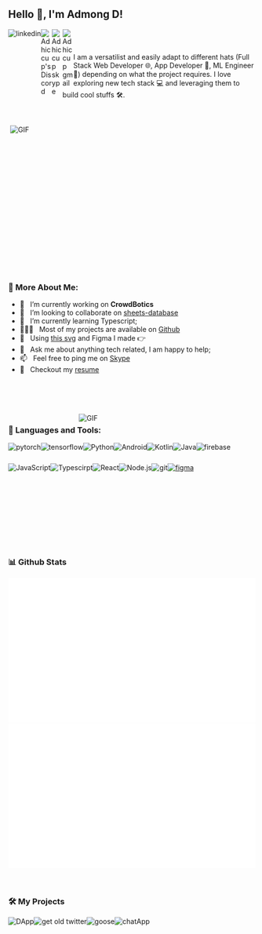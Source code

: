 ## Hello 👋, I'm Admong D!
<a href='https://www.linkedin.com/in/admongD/'><img align='left' alt="linkedin" src="https://user-images.githubusercontent.com/133824278/241817635-1e6a7e3e-8cf4-4f57-9de2-e978d595c252.svg" height='18px'/></a>
<a href="https://discord.gg/TJqMwQ4x">
  <img align="left" alt="Adhiccup's Discord" width="22px" src="https://user-images.githubusercontent.com/133824278/241817622-e30e5000-0b34-48a8-9894-2623933f1477.svg" />
</a>
<a href="https://join.skype.com/invite/qheQtk8cWKgD">
  <img align="left" alt="Adhiccup skype" width="22px" src="https://user-images.githubusercontent.com/133824278/241817639-6fe6bf51-d2ab-45a1-ab8f-782c2117d9de.svg" />
</a>
<a href="mailto:admongd99@gmail.com">
  <img align="left" alt="Adhiccup gmail" width="22px" src="https://user-images.githubusercontent.com/133824278/241817629-7b0877a7-f6c3-4730-88ff-d2aa10756694.svg" />
</a>
<br/>
<br/>

I am a versatilist and easily adapt to different hats (Full Stack Web Developer 🌐, App Developer 📱, ML Engineer 🤖) depending on what the project requires. I love exploring new tech stack 💻 and leveraging them to build cool stuffs 🛠️. 
<br/>
<br/>
<br/>

<img align="right" alt="GIF" src="https://user-images.githubusercontent.com/133824278/241818043-b841d1c5-fb7e-4722-bfcb-68c14bf2d799.gif" width="500" height="320" />
  
### 🧐 More About Me:

- 🔭 &nbsp; I’m currently working on **CrowdBotics**
- 🤝 &nbsp; I’m looking to collaborate on [sheets-database](https://github.com/rahul-jha98/sheets-database)
- 🌱 &nbsp; I’m currently learning Typescript; 
- 👨🏻‍💻 &nbsp; Most of my projects are available on [Github](https://github.com/Adhiccup?tab=repositories)
- 🎨 &nbsp; Using [this svg](https://storyset.com/illustration/javascript-frameworks/amico) and Figma I made 👉
- 💬 &nbsp; Ask me about anything tech related, I am happy to help;
- 📫 &nbsp; Feel free to ping me on [Skype](https://join.skype.com/invite/qheQtk8cWKgD)
- 📝 &nbsp; Checkout my [resume](https://drive.google.com/)

<br>
<br/>
<br/>
<br>

<img align="right" alt="GIF" src="https://user-images.githubusercontent.com/133824278/241818076-781b1566-6f55-4b05-8183-f22ae53ceb50.gif" width="360px"/>

### 🔨 Languages and Tools:
<a href="https://pytorch.org/" target="_blank"> <img align="left" src="https://user-images.githubusercontent.com/133824278/241878030-78cc7a51-9e6a-4b11-a5ba-cd2b136bf8e3.svg" alt="pytorch" height="42px"/> </a> 
<a href="https://www.tensorflow.org" target="_blank"> <img align="left" src="https://user-images.githubusercontent.com/133824278/241878042-c988ce47-6773-426b-b815-b8a21f1685d1.svg" alt="tensorflow" height="42px"/> </a> 
<a href="https://www.python.org" target="_blank"><img align="left" alt="Python" height ="42px" src="https://user-images.githubusercontent.com/133824278/241878027-fa732355-c8b1-4ef4-9c67-519cf5912034.svg"></a>
<a href="https://developer.android.com" target="_blank"> <img align="left" alt="Android" height ="42px" src="https://user-images.githubusercontent.com/133824278/241878050-c47a8b15-c135-419e-b452-1e440b1a0a52.svg"> </a>
<a href="https://kotlinlang.org" target="_blank"><img align="left" alt="Kotlin" height ="42px" src="https://user-images.githubusercontent.com/133824278/241878021-5e2ce4ec-85a1-4d77-be72-aae10a9e5c87.svg"></a>
<a href="https://www.java.com" target="_blank"><img align="left" alt="Java" height ="42px" src="https://user-images.githubusercontent.com/133824278/241878013-566b7ef5-3079-4bbb-9605-144cca7173e8.svg"></a>
<a href="https://firebase.google.com/" target="_blank"> <img align="left" src="https://user-images.githubusercontent.com/133824278/241878008-0dbb4b9b-18b0-4566-99ab-2483902672ca.svg" alt="firebase" height ="42px"/> </a>
<a href="https://developer.mozilla.org/en-US/docs/Web/JavaScript" target="_blank"> <img align="left" alt="JavaScript" height ="42px"  src="https://user-images.githubusercontent.com/133824278/241878016-c0b6dc80-a64f-4666-a9e0-5beeb7d29767.svg"> </a>
<a href="https://www.typescriptlang.org/" target="_blank"><img align="left" alt="Typescirpt" height ="42px" src="https://user-images.githubusercontent.com/133824278/241878045-c3cd2948-b56f-4672-970c-fc0b3c1305e2.svg"></a>
<a href="https://reactjs.org/" target="_blank"> <img align="left" alt="React" height ="42px" src="https://user-images.githubusercontent.com/133824278/241878039-33cc9f33-192a-4078-9e91-de9e3a851012.svg"></a>
<a href="https://nodejs.org" target="_blank"><img align="left" alt="Node.js" height ="42px" src="https://user-images.githubusercontent.com/133824278/241878024-d82f9147-5f28-46c5-8851-4f87dc433ef8.svg"></a>
<a href="https://git-scm.com/" target="_blank"> <img src="https://user-images.githubusercontent.com/133824278/241878012-74f80319-37b6-4e49-a82c-ee0fcdfe0ad4.svg" align="left" alt="git" height='42px'/> </a>
<a href="https://www.figma.com/" target="_blank"> <img src="https://user-images.githubusercontent.com/133824278/241878004-b3ed55f1-44c1-4152-9a34-d8af33e98700.svg" alt="figma" height='42px'/> </a>

<br>
<br>
<br>
<br>
<br>
<br>
<br>
<br>


### 📊 Github Stats
<a href='https://github.com/Adhiccup/github-stats'>
  
![Stats Overview](https://raw.githubusercontent.com/Adhiccup/github-stats/master/generated/overview.svg#gh-dark-mode-only)
![Most Used Languages](https://raw.githubusercontent.com/Adhiccup/github-stats/master/generated/languages.svg#gh-dark-mode-only)

</a>

<br>

### 🛠️ My Projects
<a href="https://github.com/Adhiccup/python_blockchain_app" target="_blank"> <img alt="DApp" src="./projects/dApp.svg" height="68" align="left"> </a>
<a href="https://github.com/Adhiccup/GetOldTweets" target="_blank"> <img alt="get old twitter" src="./projects/twitter-old-logo.svg"  height="68" align="left"> </a>
<a href="https://github.com/Adhiccup/python-goose" target="_blank"> <img alt="goose" src="./projects/goose.svg" height="68" align="left"> </a>
<a href="https://github.com/Adhiccup/chat-app" target="_blank"> <img alt="chatApp" src="./projects/chatApp.png" height="68" align="left"> </a>
